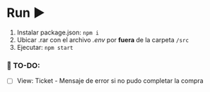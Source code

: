 # Run ▶
1. Instalar package.json: `npm i`
2. Ubicar .rar con el archivo *.env* por **fuera** de la carpeta `/src`
3. Ejecutar: `npm start`

### 📄 TO-DO:
- [ ] View: Ticket - Mensaje de error si no pudo completar la compra 


